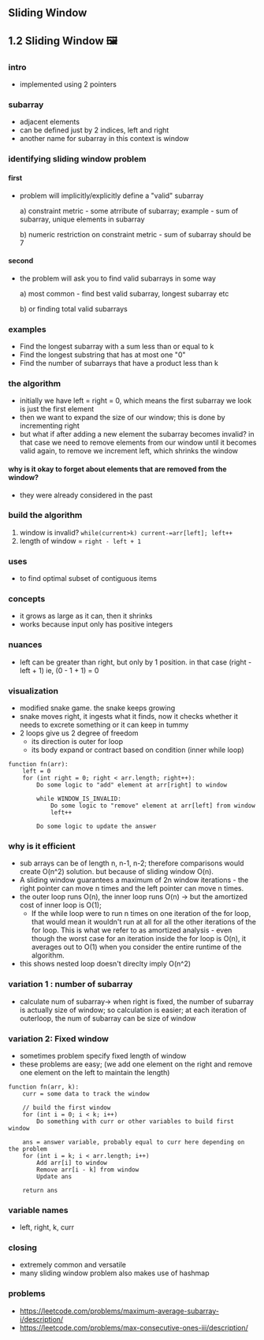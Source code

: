 ## Sliding Window

## 1.2 Sliding Window 🖼️

### intro

- implemented using 2 pointers

### subarray

- adjacent elements
- can be defined just by 2 indices, left and right
- another name for subarray in this context is window

### identifying sliding window problem

#### first

- problem will implicitly/explicitly define a "valid" subarray

  a) constraint metric - some atrribute of subarray;
  example - sum of subarray, unique elements in subarray

  b) numeric restriction on constraint metric - sum of subarray should be 7

#### second

- the problem will ask you to find valid subarrays in some way

  a) most common - find best valid subarray, longest subarray etc

  b) or finding total valid subarrays

### examples

- Find the longest subarray with a sum less than or equal to k
- Find the longest substring that has at most one "0"
- Find the number of subarrays that have a product less than k

### the algorithm

- initially we have left = right = 0, which means the first subarray we look is just the first element
- then we want to expand the size of our window; this is done by incrementing right
- but what if after adding a new element the subarray becomes invalid? in that case we need to remove elements from our window until it becomes valid again, to remove we increment left, which shrinks the window

#### why is it okay to forget about elements that are removed from the window?

- they were already considered in the past

### build the algorithm

1. window is invalid? `while(current>k) current-=arr[left]; left++`
2. length of window = `right - left + 1`

### uses

- to find optimal subset of contiguous items

### concepts

- it grows as large as it can, then it shrinks
- works because input only has positive integers

### nuances

- left can be greater than right, but only by 1 position. in that case (right - left + 1) ie, (0 - 1 + 1) = 0

### visualization

- modified snake game. the snake keeps growing
- snake moves right, it ingests what it finds, now it checks whether it needs to excrete something or it can keep in tummy
- 2 loops give us 2 degree of freedom
  - its direction is outer for loop
  - its body expand or contract based on condition (inner while loop)

```
function fn(arr):
    left = 0
    for (int right = 0; right < arr.length; right++):
        Do some logic to "add" element at arr[right] to window

        while WINDOW_IS_INVALID:
            Do some logic to "remove" element at arr[left] from window
            left++

        Do some logic to update the answer
```

### why is it efficient

- sub arrays can be of length n, n-1, n-2; therefore comparisons would create O(n^2) solution. but because of sliding window O(n).
- A sliding window guarantees a maximum of 2n window iterations - the right pointer can move n times and the left pointer can move n times.
- the outer loop runs O(n), the inner loop runs O(n) -> but the amortized cost of inner loop is O(1);
  - If the while loop were to run n times on one iteration of the for loop, that would mean it wouldn't run at all for all the other iterations of the for loop. This is what we refer to as amortized analysis - even though the worst case for an iteration inside the for loop is O(n), it averages out to O(1) when you consider the entire runtime of the algorithm.
- this shows nested loop doesn't direclty imply O(n^2)

### variation 1 : number of subarray

- calculate num of subarray-> when right is fixed, the number of subarray is actually size of window; so calculation is easier; at each iteration of outerloop, the num of subarray can be size of window

### variation 2: Fixed window

- sometimes problem specify fixed length of window
- these problems are easy; (we add one element on the right and remove one element on the left to maintain the length)

```
function fn(arr, k):
    curr = some data to track the window

    // build the first window
    for (int i = 0; i < k; i++)
        Do something with curr or other variables to build first window

    ans = answer variable, probably equal to curr here depending on the problem
    for (int i = k; i < arr.length; i++)
        Add arr[i] to window
        Remove arr[i - k] from window
        Update ans

    return ans
```

### variable names

- left, right, k, curr

### closing

- extremely common and versatile
- many sliding window problem also makes use of hashmap

### problems

- https://leetcode.com/problems/maximum-average-subarray-i/description/
- https://leetcode.com/problems/max-consecutive-ones-iii/description/
